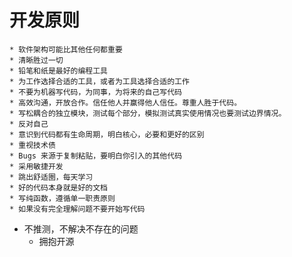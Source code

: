 # 开发原则



	* 软件架构可能比其他任何都重要
	* 清晰胜过一切
	* 铅笔和纸是最好的编程工具
	* 为工作选择合适的工具，或者为工具选择合适的工作
	* 不要为机器写代码，为同事，为将来的自己写代码
	* 高效沟通，开放合作。信任他人并赢得他人信任。尊重人胜于代码。
	* 写松耦合的独立模块，测试每个部分，模拟测试真实使用情况也要测试边界情况。
	* 反对自己
	* 意识到代码都有生命周期，明白核心，必要和更好的区别
	* 重视技术债
	* Bugs 来源于复制粘贴，要明白你引入的其他代码
	* 采用敏捷开发
	* 跳出舒适圈，每天学习
	* 好的代码本身就是好的文档
	* 写纯函数，遵循单一职责原则
	* 如果没有完全理解问题不要开始写代码
  * 不推测，不解决不存在的问题
	* 拥抱开源






